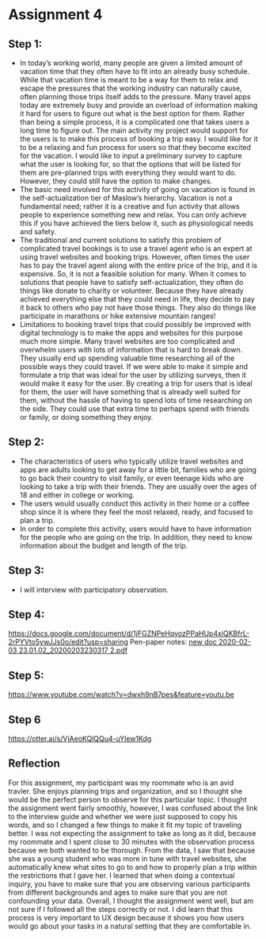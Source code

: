 # Assignment 4

## Step 1:
- In today’s working world, many people are given a limited amount of vacation time that they often have to fit into an already busy schedule. While that vacation time is meant to be a way for them to relax and escape the pressures that the working industry can naturally cause, often planning those trips itself adds to the pressure. Many travel apps today are extremely busy and provide an overload of information making it hard for users to figure out what is the best option for them. Rather than being a simple process, it is a complicated one that takes users a long time to figure out. The main activity my project would support for the users is to make this process of booking a trip easy. I would like for it to be a relaxing and fun process for users so that they become excited for the vacation. I would like to input a preliminary survey to capture what the user is looking for, so that the options that will be listed for them are pre-planned trips with everything they would want to do. However, they could still have the option to make changes.
- The basic need involved for this activity of going on vacation is found in the self-actualization tier of Maslow’s hierarchy. Vacation is not a fundamental need; rather it is a creative and fun activity that allows people to experience something new and relax. You can only achieve this if you have achieved the tiers below it, such as physiological needs and safety.
- The traditional and current solutions to satisfy this problem of complicated travel bookings is to use a travel agent who is an expert at using travel websites and booking trips. However, often times the user has to pay the travel agent along with the entire price of the trip, and it is expensive. So, it is not a feasible solution for many. When it comes to solutions that people have to satisfy self-actualization, they often do things like donate to charity or volunteer. Because they have already achieved everything else that they could need in life, they decide to pay it back to others who pay not have those things. They also do things like participate in marathons or hike extensive mountain ranges!
- Limitations to booking travel trips that could possibly be improved with digital technology is to make the apps and websites for this purpose much more simple. Many travel websites are too complicated and overwhelm users with lots of information that is hard to break down. They usually end up spending valuable time researching all of the possible ways they could travel. If we were able to make it simple and formulate a trip that was ideal for the user by utilizing surveys, then it would make it easy for the user. By creating a trip for users that is ideal for them, the user will have something that is already well suited for them, without the hassle of having to spend lots of time researching on the side. They could use that extra time to perhaps spend with friends or family, or doing something they enjoy.

## Step 2:
- The characteristics of users who typically utilize travel websites and apps are adults looking to get away for a little bit, families who are going to go back their country to visit family, or even teenage kids who are looking to take a trip with their friends. They are usually over the ages of 18 and either in college or working.
- The users would usually conduct this activity in their home or a coffee shop since it is where they feel the most relaxed, ready, and focused to plan a trip.
- In order to complete this activity, users would have to have information for the people who are going on the trip. In addition, they need to know information about the budget and length of the trip.

## Step 3:
- I will interview with participatory observation.

## Step 4:
https://docs.google.com/document/d/1jFGZNPeHqyozPPaHUp4xiQKBfrL-2rPYVto5ywJJs0o/edit?usp=sharing
Pen-paper notes: [new doc 2020-02-03 23.01.02_20200203230317 2.pdf](https://github.com/vanathir/DH150_UXdesign/files/4151905/new.doc.2020-02-03.23.01.02_20200203230317.2.pdf)

## Step 5:
https://www.youtube.com/watch?v=dwxh9nB7pes&feature=youtu.be

## Step 6
https://otter.ai/s/VjAeoKQlQQu4-uYlew1Kdg

## Reflection
For this assignment, my participant was my roommate who is an avid travler. She enjoys planning trips and organization, and so I thought she would be the perfect person to observe for this particular topic. I thought the assignment went fairly smoothly, however, I was confused about the link to the interview guide and whether we were just supposed to copy his words, and so I changed a few things to make it fit my topic of traveling better. I was not expecting the assignment to take as long as it did, because my roommate and I spent close to 30 minutes with the observation process because we both wanted to be thorough. From the data, I saw that because she was a young student who was more in tune with travel websites, she automatically knew what sites to go to and how to properly plan a trip within the restrictions that I gave her. I learned that when doing a contextual inquiry, you have to make sure that you are observing various participants from different backgrounds and ages to make sure that you are not confounding your data. Overall, I thought the assignment went well, but am not sure if I followed all the steps correctly or not. I did learn that this process is very important to UX design because it shows you how users would go about your tasks in a natural setting that they are comfortable in.

